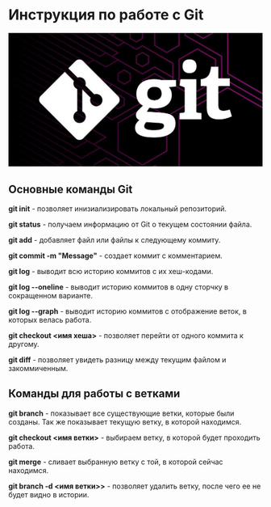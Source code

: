 # Инструкция по работе с Git

![Git](git.jpeg)

## Основные команды Git
**git init** - позволяет инизиализировать локальный репозиторий.

**git status** - получаем информацию от Git о текущем состоянии файла.

**git add** - добавляет файл или файлы к следующему коммиту.

**git commit -m "Message"** - создает коммит с комментарием.

**git log** - выводит всю историю коммитов с их хеш-кодами.

**git log --oneline** - выводит историю коммитов в одну сторчку в сокращенном варианте.

**git log --graph** - выводит историю коммитов с отображение веток, в которых велась работа.

**git сheckout <имя хеша>** - позволяет перейти от одного коммита к другому.

**git diff** - позволяет увидеть разницу между текущим файлом и закоммиченным.

## Команды для работы с ветками

**git branch** - показывает все существующие ветки, которые были созданы. Так же показывает текущую ветку, в которой находимся.

**git checkout <имя ветки>** - выбираем ветку, в которой будет проходить работа.

**git merge** - сливает выбранную ветку с той, в которой сейчас находимся.

**git branch -d <имя ветки>>** - позволяет удалить ветку, после чего ее не будет видно в истории.